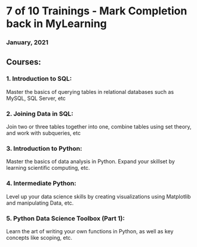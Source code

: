 # 7 of 10 Trainings - Mark Completion back in MyLearning

### January, 2021

## Courses:
### 1. Introduction to SQL:

Master the basics of querying tables in relational databases such as MySQL, SQL Server, etc

### 2. Joining Data in SQL:

Join two or three tables together into one, combine tables using set theory, and work with subqueries, etc

### 3. Introduction to Python:

Master the basics of data analysis in Python. Expand your skillset by learning scientific computing, etc.

### 4. Intermediate Python:

Level up your data science skills by creating visualizations using Matplotlib and manipulating Data, etc.

### 5. Python Data Science Toolbox (Part 1):

Learn the art of writing your own functions in Python, as well as key concepts like scoping, etc.





